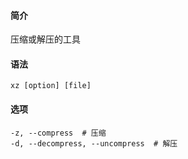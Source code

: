 #### 简介

压缩或解压的工具

#### 语法

```
xz [option] [file]
```

#### 选项

```
-z, --compress	# 压缩
-d, --decompress, --uncompress	# 解压
```



